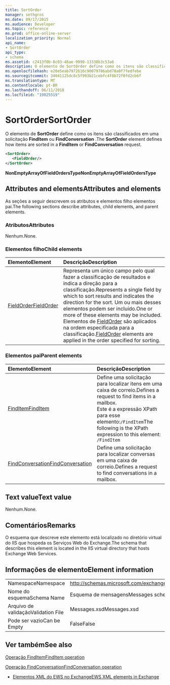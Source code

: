 ```yaml
---
title: SortOrder
manager: sethgros
ms.date: 09/17/2015
ms.audience: Developer
ms.topic: reference
ms.prod: office-online-server
localization_priority: Normal
api_name:
- SortOrder
api_type:
- schema
ms.assetid: c2413f0b-8c03-46ae-9990-13338b3c53a6
description: O elemento de SortOrder define como os itens são classificados em uma solicitação FindItem ou FindConversation.
ms.openlocfilehash: e20e5eab7972616c90079786abd78a0f7fedfebe
ms.sourcegitcommit: 34041125dc8c5f993b21cebfc4f8b72f0fd2cb6f
ms.translationtype: MT
ms.contentlocale: pt-BR
ms.lasthandoff: 06/11/2018
ms.locfileid: "19825519"
---
```

# <a name="sortorder"></a><span data-ttu-id="29891-103">SortOrder</span><span class="sxs-lookup"><span data-stu-id="29891-103">SortOrder</span></span>

<span data-ttu-id="29891-104">O elemento de **SortOrder** define como os itens são classificados em uma solicitação **FindItem** ou **FindConversation** .</span><span class="sxs-lookup"><span data-stu-id="29891-104">The **SortOrder** element defines how items are sorted in a **FindItem** or **FindConversation** request.</span></span> 
  
```xml
<SortOrder>
   <FieldOrder/>
</SortOrder>
```

 <span data-ttu-id="29891-105">**NonEmptyArrayOfFieldOrdersType**</span><span class="sxs-lookup"><span data-stu-id="29891-105">**NonEmptyArrayOfFieldOrdersType**</span></span>
## <a name="attributes-and-elements"></a><span data-ttu-id="29891-106">Attributes and elements</span><span class="sxs-lookup"><span data-stu-id="29891-106">Attributes and elements</span></span>

<span data-ttu-id="29891-107">As seções a seguir descrevem os atributos e elementos filho elementos pai.</span><span class="sxs-lookup"><span data-stu-id="29891-107">The following sections describe attributes, child elements, and parent elements.</span></span>
  
### <a name="attributes"></a><span data-ttu-id="29891-108">Atributos</span><span class="sxs-lookup"><span data-stu-id="29891-108">Attributes</span></span>

<span data-ttu-id="29891-109">Nenhum.</span><span class="sxs-lookup"><span data-stu-id="29891-109">None.</span></span>
  
### <a name="child-elements"></a><span data-ttu-id="29891-110">Elementos filho</span><span class="sxs-lookup"><span data-stu-id="29891-110">Child elements</span></span>

|<span data-ttu-id="29891-111">**Elemento**</span><span class="sxs-lookup"><span data-stu-id="29891-111">**Element**</span></span>|<span data-ttu-id="29891-112">**Descrição**</span><span class="sxs-lookup"><span data-stu-id="29891-112">**Description**</span></span>|
|:-----|:-----|
|[<span data-ttu-id="29891-113">FieldOrder</span><span class="sxs-lookup"><span data-stu-id="29891-113">FieldOrder</span></span>](fieldorder.md) <br/> |<span data-ttu-id="29891-114">Representa um único campo pelo qual fazer a classificação de resultados e indica a direção para a classificação.</span><span class="sxs-lookup"><span data-stu-id="29891-114">Represents a single field by which to sort results and indicates the direction for the sort.</span></span> <span data-ttu-id="29891-115">Um ou mais desses elementos podem ser incluído.</span><span class="sxs-lookup"><span data-stu-id="29891-115">One or more of these elements may be included.</span></span> <span data-ttu-id="29891-116">Elementos de [FieldOrder](fieldorder.md) são aplicados na ordem especificada para a classificação.</span><span class="sxs-lookup"><span data-stu-id="29891-116">[FieldOrder](fieldorder.md) elements are applied in the order specified for sorting.</span></span>  <br/> |
   
### <a name="parent-elements"></a><span data-ttu-id="29891-117">Elementos pai</span><span class="sxs-lookup"><span data-stu-id="29891-117">Parent elements</span></span>

|<span data-ttu-id="29891-118">**Elemento**</span><span class="sxs-lookup"><span data-stu-id="29891-118">**Element**</span></span>|<span data-ttu-id="29891-119">**Descrição**</span><span class="sxs-lookup"><span data-stu-id="29891-119">**Description**</span></span>|
|:-----|:-----|
|[<span data-ttu-id="29891-120">FindItem</span><span class="sxs-lookup"><span data-stu-id="29891-120">FindItem</span></span>](finditem.md) <br/> |<span data-ttu-id="29891-121">Define uma solicitação para localizar itens em uma caixa de correio.</span><span class="sxs-lookup"><span data-stu-id="29891-121">Defines a request to find items in a mailbox.</span></span>  <br/> <span data-ttu-id="29891-122">Este é a expressão XPath para esse elemento:`/FindItem`</span><span class="sxs-lookup"><span data-stu-id="29891-122">The following is the XPath expression to this element:  `/FindItem`</span></span> <br/> |
|[<span data-ttu-id="29891-123">FindConversation</span><span class="sxs-lookup"><span data-stu-id="29891-123">FindConversation</span></span>](findconversation.md) <br/> |<span data-ttu-id="29891-124">Define uma solicitação para localizar conversas em uma caixa de correio.</span><span class="sxs-lookup"><span data-stu-id="29891-124">Defines a request to find conversations in a mailbox.</span></span>  <br/> |
   
## <a name="text-value"></a><span data-ttu-id="29891-125">Text value</span><span class="sxs-lookup"><span data-stu-id="29891-125">Text value</span></span>

<span data-ttu-id="29891-126">Nenhum.</span><span class="sxs-lookup"><span data-stu-id="29891-126">None.</span></span>
  
## <a name="remarks"></a><span data-ttu-id="29891-127">Comentários</span><span class="sxs-lookup"><span data-stu-id="29891-127">Remarks</span></span>

<span data-ttu-id="29891-128">O esquema que descreve este elemento está localizado no diretório virtual do IIS que hospeda os Serviços Web do Exchange.</span><span class="sxs-lookup"><span data-stu-id="29891-128">The schema that describes this element is located in the IIS virtual directory that hosts Exchange Web Services.</span></span>
  
## <a name="element-information"></a><span data-ttu-id="29891-129">Informações de elemento</span><span class="sxs-lookup"><span data-stu-id="29891-129">Element information</span></span>

|||
|:-----|:-----|
|<span data-ttu-id="29891-130">Namespace</span><span class="sxs-lookup"><span data-stu-id="29891-130">Namespace</span></span>  <br/> |http://schemas.microsoft.com/exchange/services/2006/messages  <br/> |
|<span data-ttu-id="29891-131">Nome do esquema</span><span class="sxs-lookup"><span data-stu-id="29891-131">Schema Name</span></span>  <br/> |<span data-ttu-id="29891-132">Esquema de mensagens</span><span class="sxs-lookup"><span data-stu-id="29891-132">Messages schema</span></span>  <br/> |
|<span data-ttu-id="29891-133">Arquivo de validação</span><span class="sxs-lookup"><span data-stu-id="29891-133">Validation File</span></span>  <br/> |<span data-ttu-id="29891-134">Messages.xsd</span><span class="sxs-lookup"><span data-stu-id="29891-134">Messages.xsd</span></span>  <br/> |
|<span data-ttu-id="29891-135">Pode ser vazio</span><span class="sxs-lookup"><span data-stu-id="29891-135">Can be Empty</span></span>  <br/> |<span data-ttu-id="29891-136">False</span><span class="sxs-lookup"><span data-stu-id="29891-136">False</span></span>  <br/> |
   
## <a name="see-also"></a><span data-ttu-id="29891-137">Ver também</span><span class="sxs-lookup"><span data-stu-id="29891-137">See also</span></span>



[<span data-ttu-id="29891-138">Operação FindItem</span><span class="sxs-lookup"><span data-stu-id="29891-138">FindItem operation</span></span>](finditem-operation.md)
  
[<span data-ttu-id="29891-139">Operação FindConversation</span><span class="sxs-lookup"><span data-stu-id="29891-139">FindConversation operation</span></span>](findconversation-operation.md)


- [<span data-ttu-id="29891-140">Elementos XML do EWS no Exchange</span><span class="sxs-lookup"><span data-stu-id="29891-140">EWS XML elements in Exchange</span></span>](ews-xml-elements-in-exchange.md)

